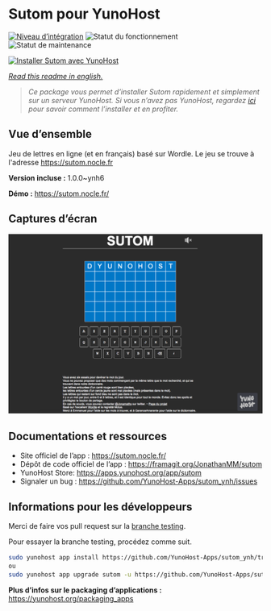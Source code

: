 <!--
N.B.: This README was automatically generated by https://github.com/YunoHost/apps/tree/master/tools/readme_generator
It shall NOT be edited by hand.
-->

# Sutom pour YunoHost

[![Niveau d’intégration](https://dash.yunohost.org/integration/sutom.svg)](https://dash.yunohost.org/appci/app/sutom) ![Statut du fonctionnement](https://ci-apps.yunohost.org/ci/badges/sutom.status.svg) ![Statut de maintenance](https://ci-apps.yunohost.org/ci/badges/sutom.maintain.svg)

[![Installer Sutom avec YunoHost](https://install-app.yunohost.org/install-with-yunohost.svg)](https://install-app.yunohost.org/?app=sutom)

*[Read this readme in english.](./README.md)*

> *Ce package vous permet d’installer Sutom rapidement et simplement sur un serveur YunoHost.
Si vous n’avez pas YunoHost, regardez [ici](https://yunohost.org/#/install) pour savoir comment l’installer et en profiter.*

## Vue d’ensemble

Jeu de lettres en ligne (et en français) basé sur Wordle. Le jeu se trouve à l'adresse https://sutom.nocle.fr


**Version incluse :** 1.0.0~ynh6

**Démo :** https://sutom.nocle.fr/

## Captures d’écran

![Capture d’écran de Sutom](./doc/screenshots/screenshot.png)

## Documentations et ressources

* Site officiel de l’app : <https://sutom.nocle.fr/>
* Dépôt de code officiel de l’app : <https://framagit.org/JonathanMM/sutom>
* YunoHost Store: <https://apps.yunohost.org/app/sutom>
* Signaler un bug : <https://github.com/YunoHost-Apps/sutom_ynh/issues>

## Informations pour les développeurs

Merci de faire vos pull request sur la [branche testing](https://github.com/YunoHost-Apps/sutom_ynh/tree/testing).

Pour essayer la branche testing, procédez comme suit.

``` bash
sudo yunohost app install https://github.com/YunoHost-Apps/sutom_ynh/tree/testing --debug
ou
sudo yunohost app upgrade sutom -u https://github.com/YunoHost-Apps/sutom_ynh/tree/testing --debug
```

**Plus d’infos sur le packaging d’applications :** <https://yunohost.org/packaging_apps>